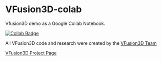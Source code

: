 # VFusion3D-colab
Vfusion3D demo as a Google Collab Notebook.

[![Collab Badge](https://colab.research.google.com/assets/colab-badge.svg)](https://colab.research.google.com/github/whatmakeart/VFusion3D-colab/blob/main/VFusion3D_Mesh_Generation_Test.ipynb) 


All VFusion3D code and research were created by the [VFusion3D Team](https://github.com/facebookresearch/vfusion3d)

[VFusion3D Project Page](https://junlinhan.github.io/projects/vfusion3d.html)

